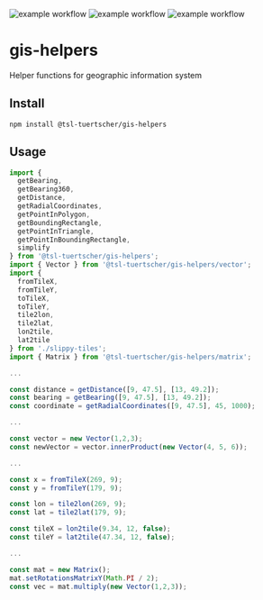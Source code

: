 ![example workflow](https://github.com/tsl-tuertscher/gis-helpers/actions/workflows/main.yml/badge.svg)
![example workflow](https://github.com/tsl-tuertscher/gis-helpers/actions/workflows/npm.yml/badge.svg)
![example workflow](https://github.com/tsl-tuertscher/gis-helpers/actions/workflows/package.yml/badge.svg)
# gis-helpers
Helper functions for geographic information system

## Install

```
npm install @tsl-tuertscher/gis-helpers
```

## Usage

```js
import {
  getBearing,
  getBearing360,
  getDistance,
  getRadialCoordinates,
  getPointInPolygon,
  getBoundingRectangle,
  getPointInTriangle,
  getPointInBoundingRectangle,
  simplify
} from '@tsl-tuertscher/gis-helpers';
import { Vector } from '@tsl-tuertscher/gis-helpers/vector';
import {
  fromTileX,
  fromTileY,
  toTileX,
  toTileY,
  tile2lon,
  tile2lat,
  lon2tile,
  lat2tile
} from './slippy-tiles';
import { Matrix } from '@tsl-tuertscher/gis-helpers/matrix';

...

const distance = getDistance([9, 47.5], [13, 49.2]);
const bearing = getBearing([9, 47.5], [13, 49.2]);
const coordinate = getRadialCoordinates([9, 47.5], 45, 1000);

...

const vector = new Vector(1,2,3);
const newVector = vector.innerProduct(new Vector(4, 5, 6));

...

const x = fromTileX(269, 9);
const y = fromTileY(179, 9);

const lon = tile2lon(269, 9);
const lat = tile2lat(179, 9);

const tileX = lon2tile(9.34, 12, false);
const tileY = lat2tile(47.34, 12, false);

...

const mat = new Matrix();
mat.setRotationsMatrixY(Math.PI / 2);
const vec = mat.multiply(new Vector(1,2,3));

```
